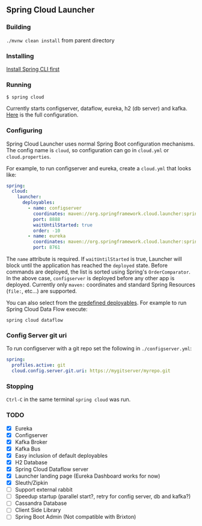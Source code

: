 ## Spring Cloud Launcher

### Building

`./mvnw clean install` from parent directory

### Installing

[Install Spring CLI first](../docs/src/main/asciidoc/install.adoc)

### Running

```
$ spring cloud
```

Currently starts configserver, dataflow, eureka, h2 (db server) and kafka. [Here](spring-cloud-launcher-deployer/src/main/resources/cloud.yml) is the full configuration.

### Configuring

Spring Cloud Launcher uses normal Spring Boot configuration mechanisms. The config name is `cloud`, so configuration can go in `cloud.yml` or `cloud.properties`.

For example, to run configserver and eureka, create a `cloud.yml` that looks like:
```yaml
spring:
  cloud:
    launcher:
      deployables:
        - name: configserver
          coordinates: maven://org.springframework.cloud.launcher:spring-cloud-launcher-configserver:1.2.1.RELEASE
          port: 8888
          waitUntilStarted: true
          order: -10
        - name: eureka
          coordinates: maven://org.springframework.cloud.launcher:spring-cloud-launcher-eureka:1.2.1.RELEASE
          port: 8761
```

The `name` attribute is required. If `waitUntilStarted` is true, Launcher will block until the application has reached the `deployed` state. Before commands are deployed, the list is sorted using Spring's `OrderComparator`. In the above case, `configserver` is deployed before any other app is deployed. Currently only `maven:` coordinates and standard Spring Resources (`file:`, etc...) are supported. 

You can also select from the [predefined deployables](spring-cloud-launcher-deployer/src/main/resources/cloud.yml). For example to run Spring Cloud Data Flow execute:
```
spring cloud dataflow
```

### Config Server git uri

To run configserver with a git repo set the following in `./configserver.yml`:
```yaml
spring:
  profiles.active: git
  cloud.config.server.git.uri: https://mygitserver/myrepo.git
```

### Stopping

`Ctrl-C` in the same terminal `spring cloud` was run.

### TODO

- [X] Eureka
- [X] Configserver
- [X] Kafka Broker
- [X] Kafka Bus
- [X] Easy inclusion of default deployables
- [X] H2 Database
- [X] Spring Cloud Dataflow server
- [X] Launcher landing page (Eureka Dashboard works for now)
- [X] Sleuth/Zipkin
- [ ] Support external rabbit
- [ ] Speedup startup (parallel start?, retry for config server, db and kafka?)
- [ ] Cassandra Database
- [ ] Client Side Library
- [ ] Spring Boot Admin (Not compatible with Brixton)
